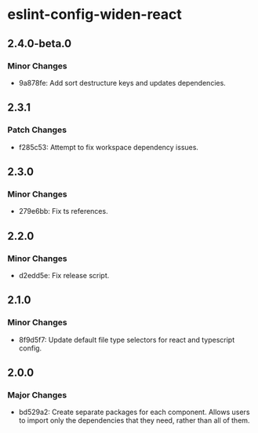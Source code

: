 # eslint-config-widen-react

## 2.4.0-beta.0

### Minor Changes

- 9a878fe: Add sort destructure keys and updates dependencies.

## 2.3.1

### Patch Changes

- f285c53: Attempt to fix workspace dependency issues.

## 2.3.0

### Minor Changes

- 279e6bb: Fix ts references.

## 2.2.0

### Minor Changes

- d2edd5e: Fix release script.

## 2.1.0

### Minor Changes

- 8f9d5f7: Update default file type selectors for react and typescript config.

## 2.0.0

### Major Changes

- bd529a2: Create separate packages for each component. Allows users to import
  only the dependencies that they need, rather than all of them.
